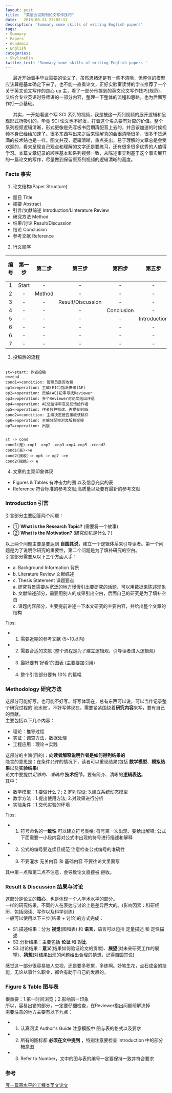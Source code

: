 ```yaml
---
layout: post
title:  "英语会议期刊论文写作技巧"
date:   2018-09-24 23:02:31
description: 'Summary some skills of writing English papers'
tags:
- Summary
- Papers
- Academia
- English
categories:
- SkylineBin
twitter_text: 'Summary some skills of writing English papers '
---  
```


&nbsp;&nbsp;&nbsp;&nbsp;&nbsp;&nbsp;最近开始着手毕业需要的论文了，虽然思绪还是有一些不清晰，但整体的模型应该算是基本确定下来了，也不能一直看论文，正好实验室读博的学长推荐了一个关于英文论文写作的良心 up 主，看了一部分他提到的英文论文写作技巧(规范)，又结合专业英语时导师讲的一部分内容，整理一下整体的流程和思路，也为后面写作打一点基础。  

&nbsp;&nbsp;&nbsp;&nbsp;&nbsp;&nbsp;其实，一开始看这个写 SCI 系列的视频，我是被这一系列视频的展开逻辑和呈现形式所吸引的。毕竟 SCI 论文也不好发，打着这个名头要有对应的价值。整个系列视频逻辑清晰，形式更像是先写板书后期再配音上去的，并且该加速的时候视频本身已经给加速了。很多东西写出来之后来理解真的会很清晰很多，很多干货满满的技术贴也是一样。图文并茂，逻辑清晰，重点突出，易于理解的文章总是会受欢迎的，看来呈现自己观点和理解的文字还是要练习，还有很多很多优秀的人值得学习。本篇文章记录的顺序基本和系列视频一致，从陈述事实到基于这个事实展开的一篇论文的写作，尽量做到保留原系列视频的逻辑清晰的高度。  


### Facts 事实  
1. 论文结构(Paper Structure)  
- 题目 Title  
- 摘要 Abstract  
- 引言/文献综述 Introduction/Linterature Review  
- 研究方法 Method  
- 结果/讨论 Result/Discussion  
- 结论 Conclusion  
- 参考文献 Reference  

2. 行文顺序  

| 编号 | 第一步 | 第二步 | 第三步 | 第四步 | 第五步 | 第六步 | 第七步 |  
| :--: | :---: | :----: | :----: | :----: | :----: | :----: | :----: |  
| 1 | Start | - | - | - | - | - | - |  
| 2 | - | Method | - | - | - | - | - |  
| 3 | - | - | Result/Discussion | - | - | - | - |  
| 4 | - | - | - | Conclusion | - | - | - |  
| 5 | - | - | - | - | Introduction | - | - |  
| 6 | - | - | - | - | - | Title | - |  
| 6 | - | - | - | - | - | Abstract | - |  
| 7 | - | - | - | - | - | - | End |  


3. 投稿后的流程  

```flow  

st=>start: 作者投稿  
e=>end  
cond1=>condition: 管理员是否收稿  
op1=>operation: 主编(EIC)指派责编(AE)  
op2=>operation: 责编(AE)初审寻找Reviewer  
op3=>operation: 多个Reviewer对论文给出评语  
op4=>operation: AE总结评审意见反馈给作者  
op5=>operation: 作者各种修改，再提交到AE
cond2=>condition: 主编决定是否接收该稿件  
op6=>operation: 主编分配校对及版权交接  
op7=>operation: 出版  


st -> cond
cond1(是)->op1 ->op2 ->op3->op4->op5 ->cond2  
cond1(否)->e
cond2(接收)-> op6 -> op7 ->e
cond2(拒绝)-> e

```

4. 文章的主观印象体现  
- Figures & Tables 有冲击力的图 以及信息充实的表  
- Reference 符合标准的参考文献;高质量以及要有最新的参考文献  


### Introduction 引言  

引言部分主要回答两个问题：  
- ① **What is the Research Topic?**  (需要将一个故事)  
- ② **What is the Motivation?**  (研究动机是什么？)  

以上两个问题主要是要达到 **自圆其说**，建立一个逻辑体系来引导读者。第一个问题是为了说明你研究的重要性，第二个问题是为了填补研究的空白。  
引言部分需要从以下三个方面入手：  
- a. Background Information 背景  
- b. Literature Review 文献综述  
- c. Thesis Statement 课题要点  
a. 研究背景需要从宽泛的地方慢慢引出要研究的话题，可以用数据来陈述现象  
b. 文献综述部分，需要用别人的成果引出空白，后面自己的研究是为了填补空白  
c. 课题内容部分，主要提前讲述一下本文研究的主要内容，并给出整个文章的结构  

Tips:  
- 1. 需要近期的参考文献 (5~10以内)  
- 2. 需要合适的文献 (整个流程是为了建立逻辑观，引导读者进入逻辑观)  
- 3. 最好要有'好看'的图表 (主要要加引用)  
- 4. 整个引言部分要有 10% 的篇幅  


### Methodology 研究方法  

这部分可能好写，也可能不好写。好写体现在，总有东西可以说，可以当作记录整个研究过程的'流水账'。不好写体现在，需要紧紧围绕着**研究内容**来写，要有自己的贡献。  
主要包括以下几个内容：  
- 理论：推导过程  
- 实证：调查方法，数据处理  
- 工程应用：理论->实践  

这部分的主旨(目的)：**向读者解释说明作者是如何得到结果的**  
隐含的意思是：在条件允许的情况下，读者可以重现结果(包括 **数学模型**、**模拟结果**以及**实验结果**)  
论文中要提供*足够的*、*准确的* **技术细节**，要有简介、清晰的**逻辑表达**。  
其中：  
- 数学模型：1.要做什么？; 2.罗列假设; 3.建立系统动态模型  
- 数学方法：1.提出使用方法; 2.对效果进行分析  
- 实验条件：1.交代实验的环境  

Tips:  
- 1. 符号命名的**一致性** 可以建立符号表格; 符号第一次出现，要给出解释; 公式下面需要一小段内容对公式中出现的符号进行描述和解释  
- 2. 公式的编号要连续且规范 注意检查公式编号的准确性  
- 3. 不要灌水 无关内容 和 基础内容 不要往论文里面写  

其中第一点和第二点不注意，会导致论文直接被 拒收。  


### Result & Discussion 结果与讨论  

这部分是论文的**核心**，也是体现一个人学术水平的部分。  
一样的研究结果，不同的人在表达与讨论上是差异巨大的。(影响因素：科研经历，包括阅读、写作以及科学训练)  
一般可以使用以下三步(结果 + 讨论)的方式完成：  
- S1.描述结果：分为 **视觉**(图和表) 和 **语言**，语言可以包括 定量描述 和 定性描述  
- S2.分析结果：主要包括 **论证** 和 **对比**  
- S3.讨论结果：**意义**(结果如何验证论文的贡献)、**展望**(对未来研究工作的展望)、**猜想**(对结果出现的问题给出合理的猜想，记得自圆其说)  

感觉这一部分很容易被人忽视，还是要多积累，多练啊。妙笔生花，点石成金的技能，无论从事什么职业，都会有助于自己的发展的。  


### Figure & Table 图与表  

很重要：1.第一时间浏览；2.影响第一印象  
所以，容易出错的部分，一定要仔细检查，在Reviewer指出问题前解决掉  
需要注意的地方主要有以下九点：  
- 1. 认真阅读 Author's Guide  注意模版中 图与表的格式以及要求  
- 2. 所有的图标都 **必须在文中提到** ，特别注意要检查 Introduction 中的部分概念图  
- 3. Refer to Number，文中的图与表的编号一定要保持一致并符合要求  








### 参考  

[写一篇高水平的工程类英文论文](https://space.bilibili.com/230105574/#/channel/detail?cid=45741)  



